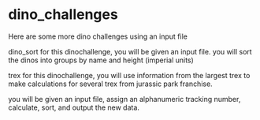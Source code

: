 # dino_challenges
Here are some more dino challenges using an input file


dino_sort
for this dinochallenge, you will be given an input file. you will sort the dinos into groups by name and height (imperial units)

trex
for this dinochallenge, you will use information from the largest trex to make calculations for several trex from jurassic park franchise.

you will be given an input file, assign an alphanumeric tracking number, calculate, sort, and output the new data.
